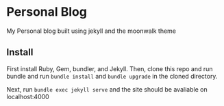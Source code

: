 
# Personal Blog
My Personal blog built using jekyll and the moonwalk theme
## Install
First install Ruby, Gem, bundler, and Jekyll.
Then, clone this repo and run bundle and run
```bundle install``` 
and
```bundle upgrade```
in the cloned directory.

Next, run ```bundle exec jekyll serve``` and the site should be avaliable on localhost:4000
